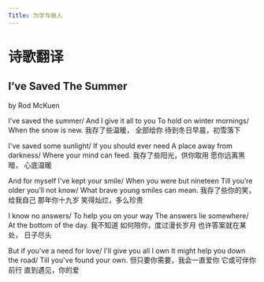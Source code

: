 ```yaml
---
Title: 为学与做人
---
```


# 诗歌翻译

## I’ve Saved The Summer 
by Rod McKuen 

I’ve saved the summer/ And I give it all to you
To hold on winter mornings/ When the snow is new.
我存了些温暖， 全部给你
待到冬日早晨，初雪落下

I've saved some sunlight/ If you should ever need
A place away from darkness/ Where your mind can feed.
我存了些阳光，供你取用
愿你远离黑暗， 心底温暖

And for myself I've kept your smile/ When you were but nineteen
Till you’re older you’ll not know/ What brave young smiles can mean.
我存了些你的笑，给我自己
那年你十九岁
笑得灿烂，多么珍贵

I know no answers/ To help you on your way
The answers lie somewhere/ At the bottom of the day.
我不知道
如何陪你，度过漫长岁月
也许答案就在某处， 日子尽头


But if you've a need for love/ I'll give you all I own
It might help you down the road/ Till you've found your own.
但只要你需要，我会一直爱你
它或可伴你前行
直到遇见，你的爱












